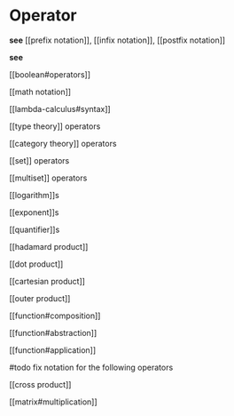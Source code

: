 # Operator

**see** [[prefix notation]], [[infix notation]], [[postfix notation]]

**see**

[[boolean#operators]]

[[math notation]]

[[lambda-calculus#syntax]]

[[type theory]] operators

[[category theory]] operators

[[set]] operators

[[multiset]] operators

[[logarithm]]s

[[exponent]]s

[[quantifier]]s

[[hadamard product]]

[[dot product]]

[[cartesian product]]

[[outer product]]

[[function#composition]]

[[function#abstraction]]

[[function#application]]

#todo fix notation for the following operators

[[cross product]]

[[matrix#multiplication]]

